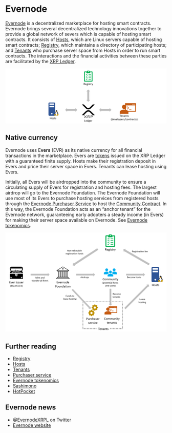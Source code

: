 # Evernode
[Evernode](https://evernode.wordpress.com/) is a decentralized marketplace for hosting smart contracts. Evernode brings several decentralized technology innovations together to provide a global network of severs which is capable of hosting smart contracts. It consists of [Hosts](hosts/index.md), which are Linux servers capable of hosting smart contracts; [Registry](registry/index.md), which maintains a directory of participating hosts; and [Tenants](tenants/index.md) who purchase server space from Hosts in order to run smart contracts. The interactions and the financial activities between these parties are facilitated by the [XRP Ledger](https://xrpl.org).

![Evernode overview](img/parties.png)

## Native currency
Evernode uses E**vers** (EVR) as its native currency for all financial transactions in the marketplace. Evers are [tokens](https://xrpl.org/tokens.html) issued on the XRP Ledger with a guaranteed finite supply. Hosts make their registration deposit in Evers and price their server space in Evers. Tenants can lease hosting using Evers.

Initially, all Evers will be airdropped into the community to ensure a circulating supply of Evers for registration and hosting fees. The largest airdrop will go to the Evernode Foundation. The Evernode Foundation will use most of its Evers to purchase hosting services from registered hosts through the [Evernode Purchaser Service](purchaser/index.md) to host the  [Community Contract](purchaser/community-contract.md). In this way, the Evernode Foundation acts as an “anchor tenant” for the Evernode network, guaranteeing early adopters a steady income (in Evers) for making their server space available on Evernode. See [Evernode tokenomics](tokenomics/index.md).


![Ever distribution](img/evr-flow.png)

## Further reading
- [Registry](registry/index.md)
- [Hosts](hosts/index.md)
- [Tenants](tenants/index.md)
- [Purchaser service](purchaser/index.md)
- [Evernode tokenomics](tokenomics/index.md)
- [Sashimono](hosts/sashimono.md)
- [HotPocket](hot-pocket/index.md)

## Evernode news
- [@EvernodeXRPL](https://twitter.com/EvernodeXRPL) on Twitter
- [Evernode website](https://evernode.wordpress.com)